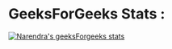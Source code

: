 # GeeksForGeeks Stats :
[![Narendra's geeksForgeeks stats](https://geeks-for-geeks-stats-api-napiyo.vercel.app/?userName=shubhodayqwsf)]([https://github.com/napiyo/geeksForGeeksStatsAPI](https://auth.geeksforgeeks.org/user/shubhodayqwsf/practice/)https://auth.geeksforgeeks.org/user/shubhodayqwsf/practice/)
